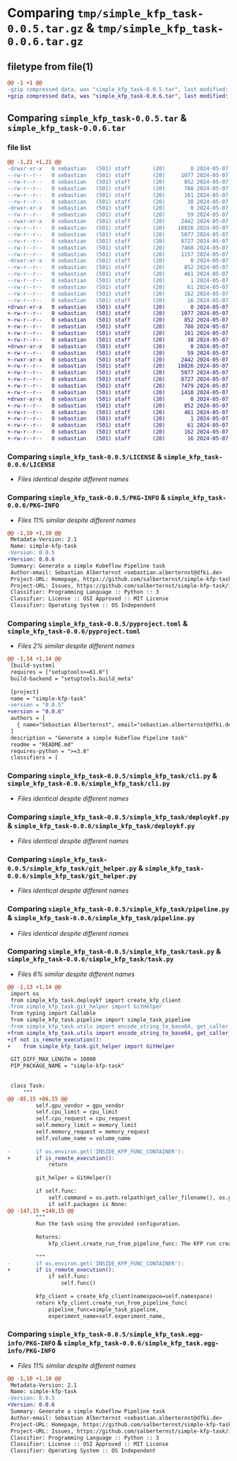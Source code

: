 # Comparing `tmp/simple_kfp_task-0.0.5.tar.gz` & `tmp/simple_kfp_task-0.0.6.tar.gz`

## filetype from file(1)

```diff
@@ -1 +1 @@
-gzip compressed data, was "simple_kfp_task-0.0.5.tar", last modified: Tue May  7 16:16:06 2024, max compression
+gzip compressed data, was "simple_kfp_task-0.0.6.tar", last modified: Tue May  7 16:26:16 2024, max compression
```

## Comparing `simple_kfp_task-0.0.5.tar` & `simple_kfp_task-0.0.6.tar`

### file list

```diff
@@ -1,21 +1,21 @@
-drwxr-xr-x   0 sebastian   (501) staff       (20)        0 2024-05-07 16:16:06.606355 simple_kfp_task-0.0.5/
--rw-r--r--   0 sebastian   (501) staff       (20)     1077 2024-05-07 07:04:14.000000 simple_kfp_task-0.0.5/LICENSE
--rw-r--r--   0 sebastian   (501) staff       (20)      852 2024-05-07 16:16:06.605581 simple_kfp_task-0.0.5/PKG-INFO
--rw-r--r--   0 sebastian   (501) staff       (20)      788 2024-05-07 16:15:13.000000 simple_kfp_task-0.0.5/pyproject.toml
--rw-r--r--   0 sebastian   (501) staff       (20)      161 2024-05-07 07:04:14.000000 simple_kfp_task-0.0.5/requirements.txt
--rw-r--r--   0 sebastian   (501) staff       (20)       38 2024-05-07 16:16:06.606525 simple_kfp_task-0.0.5/setup.cfg
-drwxr-xr-x   0 sebastian   (501) staff       (20)        0 2024-05-07 16:16:06.600763 simple_kfp_task-0.0.5/simple_kfp_task/
--rw-r--r--   0 sebastian   (501) staff       (20)       59 2024-05-07 09:31:11.000000 simple_kfp_task-0.0.5/simple_kfp_task/__init__.py
--rwxr-xr-x   0 sebastian   (501) staff       (20)     2442 2024-05-07 13:30:40.000000 simple_kfp_task-0.0.5/simple_kfp_task/cli.py
--rw-r--r--   0 sebastian   (501) staff       (20)    10826 2024-05-07 07:04:14.000000 simple_kfp_task-0.0.5/simple_kfp_task/deploykf.py
--rw-r--r--   0 sebastian   (501) staff       (20)     5077 2024-05-07 08:30:55.000000 simple_kfp_task-0.0.5/simple_kfp_task/git_helper.py
--rw-r--r--   0 sebastian   (501) staff       (20)     8727 2024-05-07 16:07:33.000000 simple_kfp_task-0.0.5/simple_kfp_task/pipeline.py
--rw-r--r--   0 sebastian   (501) staff       (20)     7468 2024-05-07 16:14:30.000000 simple_kfp_task-0.0.5/simple_kfp_task/task.py
--rw-r--r--   0 sebastian   (501) staff       (20)     1157 2024-05-07 09:18:59.000000 simple_kfp_task-0.0.5/simple_kfp_task/utils.py
-drwxr-xr-x   0 sebastian   (501) staff       (20)        0 2024-05-07 16:16:06.604229 simple_kfp_task-0.0.5/simple_kfp_task.egg-info/
--rw-r--r--   0 sebastian   (501) staff       (20)      852 2024-05-07 16:16:06.000000 simple_kfp_task-0.0.5/simple_kfp_task.egg-info/PKG-INFO
--rw-r--r--   0 sebastian   (501) staff       (20)      461 2024-05-07 16:16:06.000000 simple_kfp_task-0.0.5/simple_kfp_task.egg-info/SOURCES.txt
--rw-r--r--   0 sebastian   (501) staff       (20)        1 2024-05-07 16:16:06.000000 simple_kfp_task-0.0.5/simple_kfp_task.egg-info/dependency_links.txt
--rw-r--r--   0 sebastian   (501) staff       (20)       61 2024-05-07 16:16:06.000000 simple_kfp_task-0.0.5/simple_kfp_task.egg-info/entry_points.txt
--rw-r--r--   0 sebastian   (501) staff       (20)      162 2024-05-07 16:16:06.000000 simple_kfp_task-0.0.5/simple_kfp_task.egg-info/requires.txt
--rw-r--r--   0 sebastian   (501) staff       (20)       16 2024-05-07 16:16:06.000000 simple_kfp_task-0.0.5/simple_kfp_task.egg-info/top_level.txt
+drwxr-xr-x   0 sebastian   (501) staff       (20)        0 2024-05-07 16:26:16.368480 simple_kfp_task-0.0.6/
+-rw-r--r--   0 sebastian   (501) staff       (20)     1077 2024-05-07 07:04:14.000000 simple_kfp_task-0.0.6/LICENSE
+-rw-r--r--   0 sebastian   (501) staff       (20)      852 2024-05-07 16:26:16.367733 simple_kfp_task-0.0.6/PKG-INFO
+-rw-r--r--   0 sebastian   (501) staff       (20)      788 2024-05-07 16:25:58.000000 simple_kfp_task-0.0.6/pyproject.toml
+-rw-r--r--   0 sebastian   (501) staff       (20)      161 2024-05-07 07:04:14.000000 simple_kfp_task-0.0.6/requirements.txt
+-rw-r--r--   0 sebastian   (501) staff       (20)       38 2024-05-07 16:26:16.368636 simple_kfp_task-0.0.6/setup.cfg
+drwxr-xr-x   0 sebastian   (501) staff       (20)        0 2024-05-07 16:26:16.363264 simple_kfp_task-0.0.6/simple_kfp_task/
+-rw-r--r--   0 sebastian   (501) staff       (20)       59 2024-05-07 09:31:11.000000 simple_kfp_task-0.0.6/simple_kfp_task/__init__.py
+-rwxr-xr-x   0 sebastian   (501) staff       (20)     2442 2024-05-07 13:30:40.000000 simple_kfp_task-0.0.6/simple_kfp_task/cli.py
+-rw-r--r--   0 sebastian   (501) staff       (20)    10826 2024-05-07 07:04:14.000000 simple_kfp_task-0.0.6/simple_kfp_task/deploykf.py
+-rw-r--r--   0 sebastian   (501) staff       (20)     5077 2024-05-07 08:30:55.000000 simple_kfp_task-0.0.6/simple_kfp_task/git_helper.py
+-rw-r--r--   0 sebastian   (501) staff       (20)     8727 2024-05-07 16:07:33.000000 simple_kfp_task-0.0.6/simple_kfp_task/pipeline.py
+-rw-r--r--   0 sebastian   (501) staff       (20)     7479 2024-05-07 16:25:45.000000 simple_kfp_task-0.0.6/simple_kfp_task/task.py
+-rw-r--r--   0 sebastian   (501) staff       (20)     1410 2024-05-07 16:24:19.000000 simple_kfp_task-0.0.6/simple_kfp_task/utils.py
+drwxr-xr-x   0 sebastian   (501) staff       (20)        0 2024-05-07 16:26:16.366774 simple_kfp_task-0.0.6/simple_kfp_task.egg-info/
+-rw-r--r--   0 sebastian   (501) staff       (20)      852 2024-05-07 16:26:16.000000 simple_kfp_task-0.0.6/simple_kfp_task.egg-info/PKG-INFO
+-rw-r--r--   0 sebastian   (501) staff       (20)      461 2024-05-07 16:26:16.000000 simple_kfp_task-0.0.6/simple_kfp_task.egg-info/SOURCES.txt
+-rw-r--r--   0 sebastian   (501) staff       (20)        1 2024-05-07 16:26:16.000000 simple_kfp_task-0.0.6/simple_kfp_task.egg-info/dependency_links.txt
+-rw-r--r--   0 sebastian   (501) staff       (20)       61 2024-05-07 16:26:16.000000 simple_kfp_task-0.0.6/simple_kfp_task.egg-info/entry_points.txt
+-rw-r--r--   0 sebastian   (501) staff       (20)      162 2024-05-07 16:26:16.000000 simple_kfp_task-0.0.6/simple_kfp_task.egg-info/requires.txt
+-rw-r--r--   0 sebastian   (501) staff       (20)       16 2024-05-07 16:26:16.000000 simple_kfp_task-0.0.6/simple_kfp_task.egg-info/top_level.txt
```

### Comparing `simple_kfp_task-0.0.5/LICENSE` & `simple_kfp_task-0.0.6/LICENSE`

 * *Files identical despite different names*

### Comparing `simple_kfp_task-0.0.5/PKG-INFO` & `simple_kfp_task-0.0.6/PKG-INFO`

 * *Files 11% similar despite different names*

```diff
@@ -1,10 +1,10 @@
 Metadata-Version: 2.1
 Name: simple-kfp-task
-Version: 0.0.5
+Version: 0.0.6
 Summary: Generate a simple Kubeflow Pipeline task
 Author-email: Sebastian Alberternst <sebastian.alberternst@dfki.de>
 Project-URL: Homepage, https://github.com/salberternst/simple-kfp-task
 Project-URL: Issues, https://github.com/salberternst/simple-kfp-task/issues
 Classifier: Programming Language :: Python :: 3
 Classifier: License :: OSI Approved :: MIT License
 Classifier: Operating System :: OS Independent
```

### Comparing `simple_kfp_task-0.0.5/pyproject.toml` & `simple_kfp_task-0.0.6/pyproject.toml`

 * *Files 2% similar despite different names*

```diff
@@ -1,14 +1,14 @@
 [build-system]
 requires = ["setuptools>=61.0"]
 build-backend = "setuptools.build_meta"
 
 [project]
 name = "simple-kfp-task"
-version = "0.0.5"
+version = "0.0.6"
 authors = [
   { name="Sebastian Alberternst", email="sebastian.alberternst@dfki.de" },
 ]
 description = "Generate a simple Kubeflow Pipeline task"
 readme = "README.md"
 requires-python = ">=3.8"
 classifiers = [
```

### Comparing `simple_kfp_task-0.0.5/simple_kfp_task/cli.py` & `simple_kfp_task-0.0.6/simple_kfp_task/cli.py`

 * *Files identical despite different names*

### Comparing `simple_kfp_task-0.0.5/simple_kfp_task/deploykf.py` & `simple_kfp_task-0.0.6/simple_kfp_task/deploykf.py`

 * *Files identical despite different names*

### Comparing `simple_kfp_task-0.0.5/simple_kfp_task/git_helper.py` & `simple_kfp_task-0.0.6/simple_kfp_task/git_helper.py`

 * *Files identical despite different names*

### Comparing `simple_kfp_task-0.0.5/simple_kfp_task/pipeline.py` & `simple_kfp_task-0.0.6/simple_kfp_task/pipeline.py`

 * *Files identical despite different names*

### Comparing `simple_kfp_task-0.0.5/simple_kfp_task/task.py` & `simple_kfp_task-0.0.6/simple_kfp_task/task.py`

 * *Files 6% similar despite different names*

```diff
@@ -1,13 +1,14 @@
 import os
 from simple_kfp_task.deploykf import create_kfp_client
-from simple_kfp_task.git_helper import GitHelper
 from typing import Callable
 from simple_kfp_task.pipeline import simple_task_pipeline
-from simple_kfp_task.utils import encode_string_to_base64, get_caller_filename
+from simple_kfp_task.utils import encode_string_to_base64, get_caller_filename, is_remote_execution
+if not is_remote_execution():
+    from simple_kfp_task.git_helper import GitHelper
 
 GIT_DIFF_MAX_LENGTH = 10000
 PIP_PACKAGE_NAME = "simple-kfp-task"
 
 
 class Task:
     """
@@ -85,15 +86,15 @@
         self.gpu_vendor = gpu_vendor
         self.cpu_limit = cpu_limit
         self.cpu_request = cpu_request
         self.memory_limit = memory_limit
         self.memory_request = memory_request
         self.volume_name = volume_name
 
-        if os.environ.get('INSIDE_KFP_FUNC_CONTAINER'):
+        if is_remote_execution():
             return
 
         git_helper = GitHelper()
 
         if self.func:
             self.command = os.path.relpath(get_caller_filename(), os.getcwd())
             if self.packages is None:
@@ -147,15 +148,15 @@
         """
         Run the task using the provided configuration.
 
         Returns:
             kfp_client.create_run_from_pipeline_func: The KFP run created for the task.
 
         """
-        if os.environ.get('INSIDE_KFP_FUNC_CONTAINER'):
+        if is_remote_execution():
             if self.func:
                 self.func()
 
         kfp_client = create_kfp_client(namespace=self.namespace)
         return kfp_client.create_run_from_pipeline_func(
             pipeline_func=simple_task_pipeline,
             experiment_name=self.experiment_name,
```

### Comparing `simple_kfp_task-0.0.5/simple_kfp_task.egg-info/PKG-INFO` & `simple_kfp_task-0.0.6/simple_kfp_task.egg-info/PKG-INFO`

 * *Files 11% similar despite different names*

```diff
@@ -1,10 +1,10 @@
 Metadata-Version: 2.1
 Name: simple-kfp-task
-Version: 0.0.5
+Version: 0.0.6
 Summary: Generate a simple Kubeflow Pipeline task
 Author-email: Sebastian Alberternst <sebastian.alberternst@dfki.de>
 Project-URL: Homepage, https://github.com/salberternst/simple-kfp-task
 Project-URL: Issues, https://github.com/salberternst/simple-kfp-task/issues
 Classifier: Programming Language :: Python :: 3
 Classifier: License :: OSI Approved :: MIT License
 Classifier: Operating System :: OS Independent
```

